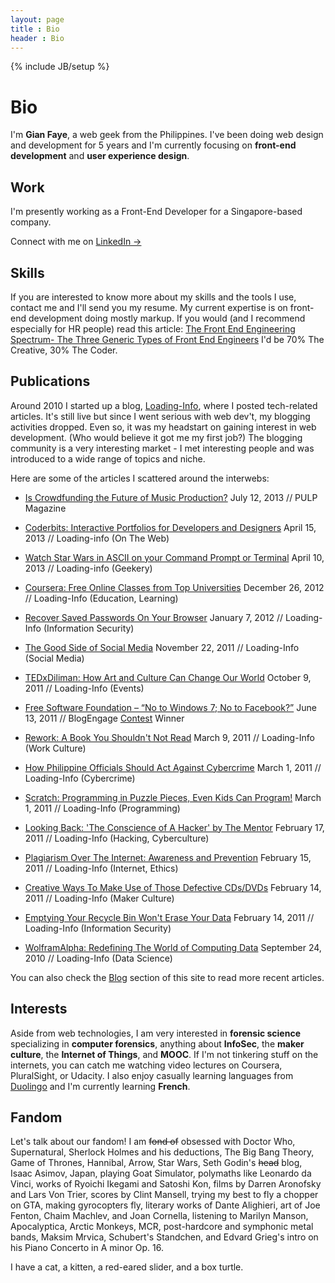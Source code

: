 ```yaml
---
layout: page
title : Bio
header : Bio
---
```

{% include JB/setup %}

# Bio

I'm **Gian Faye**, a web geek from the Philippines. I've been doing web design and development for 5 years and I'm currently focusing on **front-end development** and **user experience design**. 

## Work

I'm presently working as a Front-End Developer for a Singapore-based company. 

Connect with me on <a href="https://ph.linkedin.com/in/gianfaye" target="_blank">LinkedIn &rarr;</a>

## Skills

If you are interested to know more about my skills and the tools I use, contact me and I'll send you my resume. My current expertise is on front-end development doing mostly markup. If you would (and I recommend especially for HR people) read this article: [The Front End Engineering Spectrum- The Three Generic Types of Front End Engineers](http://htmlcssjavascript.com/web/the-front-end-engineering-spectrum-the-three-generic-types-of-front-end-engineers/) I'd be 70% The Creative, 30% The Coder. 

## Publications

Around 2010 I started up a blog, [Loading-Info](http://www.loading-info.com), where I posted tech-related articles. It's still live but since I went serious with web dev't, my blogging activities dropped. Even so, it was my headstart on gaining interest in web development. (Who would believe it got me my first job?) The blogging community is a very interesting market - I met interesting people and was introduced to a wide range of topics and niche.

Here are some of the articles I scattered around the interwebs:

* [Is Crowdfunding the Future of Music Production?](http://pulpmagazinelive.com/column/new-shit/crowdfunding-future-of-music-production) July 12, 2013 // PULP Magazine

* [Coderbits: Interactive Portfolios for Developers and Designers](http://www.loading-info.com/2013/04/coderbits-interactive-portfolios.html) April 15, 2013 // Loading-info (On The Web)

* [Watch Star Wars in ASCII on your Command Prompt or Terminal](http://www.loading-info.com/2013/04/watch-star-wars-in-ascii.html) April 10, 2013 // Loading-info (Geekery)

* [Coursera: Free Online Classes from Top Universities](http://www.loading-info.com/2012/12/coursera-free-online-courses.html) December 26, 2012 // Loading-Info (Education, Learning)

* [Recover Saved Passwords On Your Browser](http://www.loading-info.com/2012/01/recover-saved-passwords-on-your-browser.html) January 7, 2012 // Loading-Info (Information Security)

* [The Good Side of Social Media](http://www.loading-info.com/2011/11/lolo-luis-missing-case-solved-good-side.html) November 22, 2011 // Loading-Info (Social Media)

* [TEDxDiliman: How Art and Culture Can Change Our World](http://www.loading-info.com/2011/10/tedxdiliman-how-art-and-culture-can.html) October 9, 2011 // Loading-Info (Events)

* [Free Software Foundation – “No to Windows 7; No to Facebook?”](http://www.blogengage.com/blogger/free-software-foundation-no-to-windows-7-no-to-facebook/) June 13, 2011 // BlogEngage [Contest](http://www.blogengage.com/blogger/the-june-2011-blogger-spotlight-winners/) Winner

* [Rework: A Book You Shouldn't Not Read](http://www.loading-info.com/2011/03/rework-book-you-shouldnt-not-read.html) March 9, 2011 // Loading-Info (Work Culture)

* [How Philippine Officials Should Act Against Cybercrime](http://www.loading-info.com/2011/03/how-philippine-officials-should-act.html) March 1, 2011 // Loading-Info (Cybercrime)

* [Scratch: Programming in Puzzle Pieces, Even Kids Can Program!](http://www.loading-info.com/2011/02/scratch-programming-in-puzzle-pieces.html) March 1, 2011 // Loading-Info (Programming)

* [Looking Back: 'The Conscience of A Hacker' by The Mentor](http://www.loading-info.com/2011/02/looking-back-conscience-of-hacker-by.html) February 17, 2011 // Loading-Info (Hacking, Cyberculture)

* [Plagiarism Over The Internet: Awareness and Prevention](http://www.loading-info.com/2011/02/plagiarism-over-internet-awareness-and.html) February 15, 2011 // Loading-Info (Internet, Ethics)

* [Creative Ways To Make Use of Those Defective CDs/DVDs](http://www.loading-info.com/2011/02/creative-ways-to-make-use-of-those.html) February 14, 2011 // Loading-Info (Maker Culture)

* [Emptying Your Recycle Bin Won't Erase Your Data](http://www.loading-info.com/2011/02/emptying-your-recycle-bin-wont-erase.html) February 14, 2011 // Loading-Info (Information Security)

* [WolframAlpha: Redefining The World of Computing Data](http://www.loading-info.com/2010/09/wolframalpha-redefining-world-of.html) September 24, 2010 // Loading-Info (Data Science)

You can also check the [Blog](/posts) section of this site to read more recent articles.

## Interests

Aside from web technologies, I am very interested in **forensic science** specializing in **computer forensics**, anything about **InfoSec**, the **maker culture**, the **Internet of Things**, and **MOOC**. If I'm not tinkering stuff on the internets, you can catch me watching video lectures on Coursera, PluralSight, or Udacity. I also enjoy casually learning languages from [Duolingo](http://duolingo.com) and I'm currently learning **French**.

## Fandom

Let's talk about our fandom! I am <s>fond of</s> obsessed with Doctor Who, Supernatural, Sherlock Holmes and his deductions, The Big Bang Theory, Game of Thrones, Hannibal, Arrow, Star Wars, Seth Godin's <s>head</s> blog, Isaac Asimov, Japan, playing Goat Simulator, polymaths like Leonardo da Vinci, works of Ryoichi Ikegami and Satoshi Kon, films by Darren Aronofsky and Lars Von Trier, scores by Clint Mansell, trying my best to fly a chopper on GTA, making gyrocopters fly, literary works of Dante Alighieri, art of Joe Fenton, Chaim Machlev, and Joan Cornella, listening to Marilyn Manson, Apocalyptica, Arctic Monkeys, MCR, post-hardcore and symphonic metal bands, Maksim Mrvica, Schubert's Standchen, and Edvard Grieg's intro on his Piano Concerto in A minor Op. 16. 

I have a cat, a kitten, a red-eared slider, and a box turtle.

